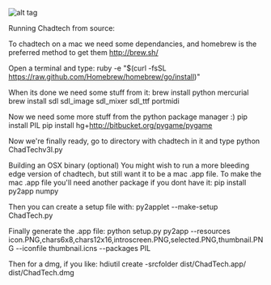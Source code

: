 ![alt tag](http://i.imgur.com/JiWAlmb.png)

Running Chadtech from source:

To chadtech on a mac we need some dependancies, and homebrew is the preferred method to get them http://brew.sh/

Open a terminal and type:
ruby -e "$(curl -fsSL https://raw.github.com/Homebrew/homebrew/go/install)"

When its done we need some stuff from it:
brew install python mercurial
brew install sdl sdl_image sdl_mixer sdl_ttf portmidi 

Now we need some more stuff from the python package manager :)
pip install PIL
pip install hg+http://bitbucket.org/pygame/pygame

Now we're finally ready, go to directory with chadtech in it and type
python ChadTechv3l.py




Building an OSX binary (optional)
You might wish to run a more bleeding edge version of chadtech, but still want it to be a mac .app file. To make the mac .app file you'll need another package if you dont have it:
pip install py2app numpy

Then you can create a setup file with:
py2applet --make-setup ChadTech.py

Finally generate the .app file:
python setup.py py2app --resources icon.PNG,chars6x8,chars12x16,introscreen.PNG,selected.PNG,thumbnail.PNG --iconfile thumbnail.icns --packages PIL

Then for a dmg, if you like:
hdiutil create -srcfolder dist/ChadTech.app/ dist/ChadTech.dmg
